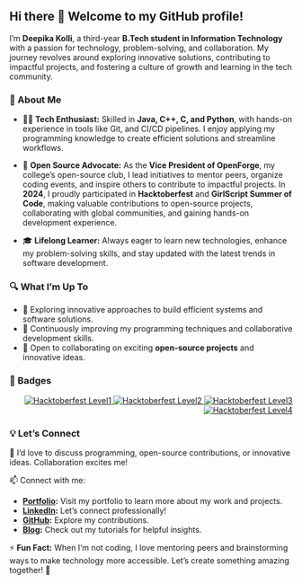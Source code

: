 ## Hi there 👋 Welcome to my GitHub profile!  

I’m **Deepika Kolli**, a third-year **B.Tech student in Information Technology** with a passion for technology, problem-solving, and collaboration. My journey revolves around exploring innovative solutions, contributing to impactful projects, and fostering a culture of growth and learning in the tech community.  

### 🌟 About Me  
- 👩‍💻 **Tech Enthusiast:** Skilled in **Java, C++, C, and Python**, with hands-on experience in tools like Git, and CI/CD pipelines. I enjoy applying my programming knowledge to create efficient solutions and streamline workflows.  

- 🚀 **Open Source Advocate:** As the **Vice President of OpenForge**, my college’s open-source club, I lead initiatives to mentor peers, organize coding events, and inspire others to contribute to impactful projects. In **2024**, I proudly participated in **Hacktoberfest** and **GirlScript Summer of Code**, making valuable contributions to open-source projects, collaborating with global communities, and gaining hands-on development experience.  

- 🎓 **Lifelong Learner:** Always eager to learn new technologies, enhance my problem-solving skills, and stay updated with the latest trends in software development.  

### 🔍 What I’m Up To  
- 🔭 Exploring innovative approaches to build efficient systems and software solutions.  
- 🌱 Continuously improving my programming techniques and collaborative development skills.  
- 👯 Open to collaborating on exciting **open-source projects** and innovative ideas.  
### 🏅 Badges
<div style="text-align: right;">
    <a href="https://www.holopin.io/hacktoberfest2024/userbadge/cm2206e4s26370cmmbbu7iag0">
        <img src="https://img.shields.io/badge/Hacktoberfest-2024-brightgreen?style=flat&logo=github" alt="Hacktoberfest Level1" />
    </a>
    <a href="https://www.holopin.io/hacktoberfest2024/userbadge/cm24q1blq424740cld02jqy41d">
        <img src="https://img.shields.io/badge/Hacktoberfest-2024-blue?style=flat&logo=github" alt="Hacktoberfest Level2" />
    </a>
    <a href="https://www.holopin.io/hacktoberfest2024/userbadge/cm24q28ut109760cl43ain3y4v">
        <img src="https://img.shields.io/badge/Hacktoberfest-2024-blue?style=flat&logo=github" alt="Hacktoberfest Level3" />
    </a>
    <a href="https://www.holopin.io/hacktoberfest2024/userbadge/cm24q28rz109690cl48s5cits1">
        <img src="https://img.shields.io/badge/Hacktoberfest-2024-red?style=flat&logo=java" alt="Hacktoberfest Level4" />
    </a>
</div>




### 💡 Let’s Connect  
💬 I’d love to discuss programming, open-source contributions, or innovative ideas. Collaboration excites me!  

📫 Connect with me:
- **[Portfolio](https://deepikakolli4.github.io/DeepikaKolli/):** Visit my portfolio to learn more about my work and projects.    
- **[LinkedIn](https://www.linkedin.com/in/deepikakolli4/):** Let’s connect professionally!  
- **[GitHub](https://github.com/Deepikakolli4):** Explore my contributions.  
- **[Blog](https://medium.com/@kollideepika4):** Check out my tutorials for helpful insights.  

⚡ **Fun Fact:** When I’m not coding, I love mentoring peers and brainstorming ways to make technology more accessible. Let’s create something amazing together! 🚀  
